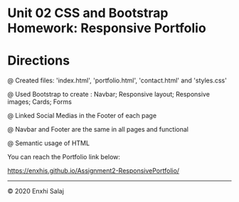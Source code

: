 
# Unit 02 CSS and Bootstrap Homework: Responsive Portfolio


# Directions

 @ Created files: 'index.html', 'portfolio.html', 'contact.html' and 'styles.css'
 
 @ Used Bootstrap to create : Navbar; Responsive layout; Responsive images; Cards; Forms
 
 @ Linked Social Medias in the Footer of each page
 
 @ Navbar and Footer are the same in all pages and functional
 
 @ Semantic usage of HTML
 
 
 
 You can reach the Portfolio link below:
 
 https://enxhis.github.io/Assignment2-ResponsivePortfolio/
______________________________________________________________
© 2020 Enxhi Salaj
